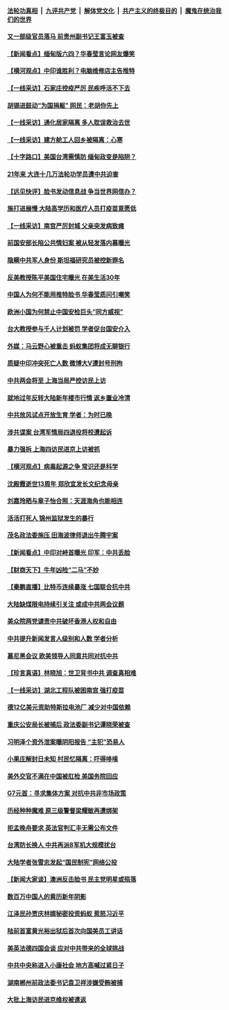 

####  [法轮功真相](../../../../basic/blob/master/README.md?t=02211431) &nbsp;|&nbsp; [九评共产党](../../../../9ping.md/blob/master/README.md?t=02211431) &nbsp;|&nbsp; [解体党文化](../../../../jtdwh.md/blob/master/README.md?t=02211431)  &nbsp;|&nbsp; [共产主义的终极目的](../../../../gczydzjmd.md/blob/master/README.md?t=02211431) &nbsp;|&nbsp; [魔鬼在统治我们的世界](../../../../mgztzwmdsj.md/blob/master/README.md?t=02211431) 


#### [又一部级官员落马 前贵州副书记王富玉被查](../pages/nsc413/n12764999.md?t=02211431) 

#### [【新闻看点】缅甸版六四？华春莹言论网友爆笑](../pages/nsc413/n12764944.md?t=02211431) 

#### [【横河观点】中印谁胜利？电脑维修店主告推特](../pages/nsc413/n12764958.md?t=02211431) 

#### [【一线采访】石家庄控疫严厉 民疾呼活不下去](../pages/nsc413/n12764905.md?t=02211431) 

#### [胡锡进鼓动“为国捐躯” 网民：老胡你先上](../pages/nsc413/n12764305.md?t=02211431) 

#### [【一线采访】通化居家隔离 多人耽误救治去世](../pages/nsc413/n12764785.md?t=02211431) 

#### [【一线采访】建方舱工人回乡被隔离：心寒](../pages/nsc413/n12764756.md?t=02211431) 

#### [【十字路口】美国台湾需慎防 缅甸政变是陷阱？](../pages/nsc413/n12763649.md?t=02211431) 

#### [21年来 大连十几万法轮功学员遭中共迫害](../pages/nsc413/n12762813.md?t=02211431) 

#### [【远见快评】脸书发动信息战 争当世界网信办？](../pages/nsc413/n12763519.md?t=02211431) 

#### [施打进展慢 大陆高学历和医疗人员打疫苗意愿低](../pages/nsc413/n12764742.md?t=02211431) 

#### [【一线采访】南宫严厉封城 父亲突发病致瘫](../pages/nsc413/n12764678.md?t=02211431) 

#### [前国安部长陷公共情妇案 被从轻发落内幕曝光](../pages/nsc413/n12764532.md?t=02211431) 

#### [隐瞒中共军人身份 斯坦福研究员被控新罪名](../pages/nsc413/n12764446.md?t=02211431) 

#### [反美教授陈平美国住宅曝光 在美生活30年](../pages/nsc413/n12764374.md?t=02211431) 

#### [中国人为何不能用推特脸书 华春莹质问引嘲笑](../pages/nsc413/n12764467.md?t=02211431) 

#### [欧洲小国为何禁止中国安检巨头“同方威视”](../pages/nsc413/n12764360.md?t=02211431) 

#### [台大教授参与千人计划被罚 学者促台国安介入](../pages/nsc413/n12764359.md?t=02211431) 

#### [外媒：马云野心被重击 蚂蚁集团将成无聊银行](../pages/nsc413/n12764093.md?t=02211431) 

#### [质疑中印冲突死亡人数 微博大V遭封号刑拘](../pages/nsc413/n12764215.md?t=02211431) 

#### [中共两会将至 上海当局严控访民上访](../pages/nsc413/n12764216.md?t=02211431) 

#### [就地过年反转大陆新年楼市行情 返乡置业冷清](../pages/nsc413/n12763840.md?t=02211431) 

#### [中共放风试点开放生育 学者：为时已晚](../pages/nsc413/n12763576.md?t=02211431) 

#### [涉共谍案 台湾军情局四退役将校遭起诉](../pages/nsc413/n12763725.md?t=02211431) 

#### [暴力强拆 上海四访民进京上访被抓](../pages/nsc413/n12763749.md?t=02211431) 

#### [【横河观点】病毒起源之争 常识还是科学](../pages/nsc413/n12763659.md?t=02211431) 

#### [沈殿霞逝世13周年 郑欣宜发长文纪念母亲](../pages/nsc413/n12763516.md?t=02211431) 


#### [刘嘉玲晒与章子怡合照：天涯海角也能相连](../pages/nsc413/n12763226.md?t=02211431) 

#### [活活打死人 锦州监狱发生的暴行](../pages/nsc413/n12762184.md?t=02211431) 

#### [茂名政法委施压 田海波律师退出牛腾宇案](../pages/nsc413/n12763459.md?t=02211431) 

#### [【新闻看点】中印对峙首曝光 印军：中共丢脸](../pages/nsc413/n12763495.md?t=02211431) 

#### [【财商天下】牛年凶险“二马”不妙](../pages/nsc413/n12763423.md?t=02211431) 

#### [【秦鹏直播】比特币连续暴涨 七国联合抗中共](../pages/nsc413/n12763503.md?t=02211431) 

#### [大陆缺煤限电持续引关注 或成中共两会议题](../pages/nsc413/n12763390.md?t=02211431) 

#### [美众院两党谴责中共破坏香港人权和自由](../pages/nsc413/n12763439.md?t=02211431) 

#### [中共提升新闻发言人级别和人数 学者分析](../pages/nsc413/n12763379.md?t=02211431) 

#### [慕尼黑会议 欧美领导人同意共同对抗中共](../pages/nsc413/n12763330.md?t=02211431) 

#### [【珍言真语】林晓旭：世卫背书中共 调查真相难](../pages/nsc413/n12763275.md?t=02211431) 

#### [【一线采访】湖北工程队被困南宫 强打疫苗](../pages/nsc413/n12763336.md?t=02211431) 

#### [德12亿美元资助特斯拉电池厂 减少对中国依赖](../pages/nsc413/n12763089.md?t=02211431) 

#### [重庆公安局长被捕后 政法委副书记谭晓荣被查](../pages/nsc413/n12763049.md?t=02211431) 

#### [习明泽个资外泄案曝阴阳报告 “主犯”恐易人](../pages/nsc413/n12763070.md?t=02211431) 

#### [小果庄解封日未知 村民忆隔离：吓得哆嗦](../pages/nsc413/n12763108.md?t=02211431) 

#### [美外交官不满在中国被肛检 美国务院回应](../pages/nsc413/n12763125.md?t=02211431) 

#### [G7元首：寻求集体方案 对抗中共非市场政策](../pages/nsc413/n12763062.md?t=02211431) 

#### [历经种种魔难 原三级警督梁耀敏再遭绑架](../pages/nsc413/n12760433.md?t=02211431) 

#### [拒孟晚舟要求 英法官判汇丰无需公布文件](../pages/nsc413/n12762895.md?t=02211431) 

#### [台湾防长换人 中共再派8军机大规模扰台](../pages/nsc413/n12762894.md?t=02211431) 

#### [大陆学者张雪忠发起“国民制宪”网络公投](../pages/nsc413/n12762792.md?t=02211431) 

#### [【新闻大家谈】澳洲反击脸书 民主党明星或殒落](../pages/nsc413/n12762758.md?t=02211431) 

#### [数百万中国人的黄历新年阴影](../pages/nsc413/n12762614.md?t=02211431) 

#### [江泽民孙贾庆林婿秘密投资蚂蚁 惹怒习近平](../pages/nsc413/n12760812.md?t=02211431) 

#### [陆前首富黄光裕出狱后首次向国美员工讲话](../pages/nsc413/n12762226.md?t=02211431) 

#### [美英法德四国会谈 应对中共带来的全球挑战](../pages/nsc413/n12762201.md?t=02211431) 

#### [中共中央称进入小康社会 地方高喊过紧日子](../pages/nsc413/n12762190.md?t=02211431) 


#### [湖南郴州前政法委书记袁卫祥涉嫌受贿被捕](../pages/nsc413/n12762032.md?t=02211431) 

#### [大批上海访民进京维权被遣返](../pages/nsc413/n12761279.md?t=02211431) 

